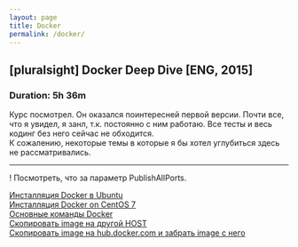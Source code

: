 ```yaml
---
layout: page
title: Docker
permalink: /docker/
---
```



## [pluralsight] Docker Deep Dive [ENG, 2015]  
### Duration: 5h 36m

  Курс посмотрел. Он оказался поинтересней первой версии. Почти все, что я увидел, я занл, т.к. постоянно с ним работаю. Все тесты и весь кодинг без него сейчас не обходится.  
  К сожалению, некоторые темы в которые я бы хотел углубиться здесь не рассматривались.



___

! Посмотреть, что за параметр PublishAllPorts.  


[Инсталляция Docker в Ubuntu](/docker/basics/installing-docker-on-ubuntu/)  
[Инсталляция Docker on CentOS 7](/docker/basics/installing-docker-on-centos/)  
[Основные команды Docker](/docker/basics/basic-commands/)  
[ Скопировать image на другой HOST](/docker/basics/copying-images-to-other-hosts/)  
[ Скопировать image на hub.docker.com и забрать image с него](/docker/basics/push-and-pull-docker-image-to-hub/)  
